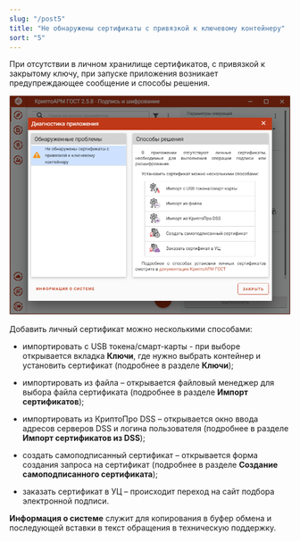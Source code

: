 ```yaml
---
slug: "/post5"
title: "Не обнаружены сертификаты с привязкой к ключевому контейнеру"
sort: "5"
---
```


При отсутствии в личном хранилище сертификатов, с привязкой к закрытому ключу, при запуске приложения возникает предупреждающее сообщение и способы решения.

![certs_missing.png](./images/certs_missing.png "Сообщение об отсутствии сертификатов с привязкой к закрытому ключу")

Добавить личный сертификат можно несколькими способами:

-   импортировать с USB токена/смарт-карты - при выборе открывается вкладка **Ключи**, где нужно выбрать контейнер и установить сертификат (подробнее в разделе **Ключи**);

-   импортировать из файла – открывается файловый менеджер для выбора файла сертификата (подробнее в разделе **Импорт сертификатов**);

-   импортировать из КриптоПро DSS – открывается окно ввода адресов    серверов DSS и логина пользователя (подробнее в разделе **Импорт сертификатов из DSS**);

-   создать самоподписанный сертификат – открывается форма создания запроса на сертификат (подробнее в разделе **Создание самоподписанного сертификата**);

-   заказать сертификат в УЦ – происходит переход на сайт подбора электронной подписи.

**Информация о системе** служит для копирования в буфер обмена и последующей вставки в текст обращения в техническую поддержку.
